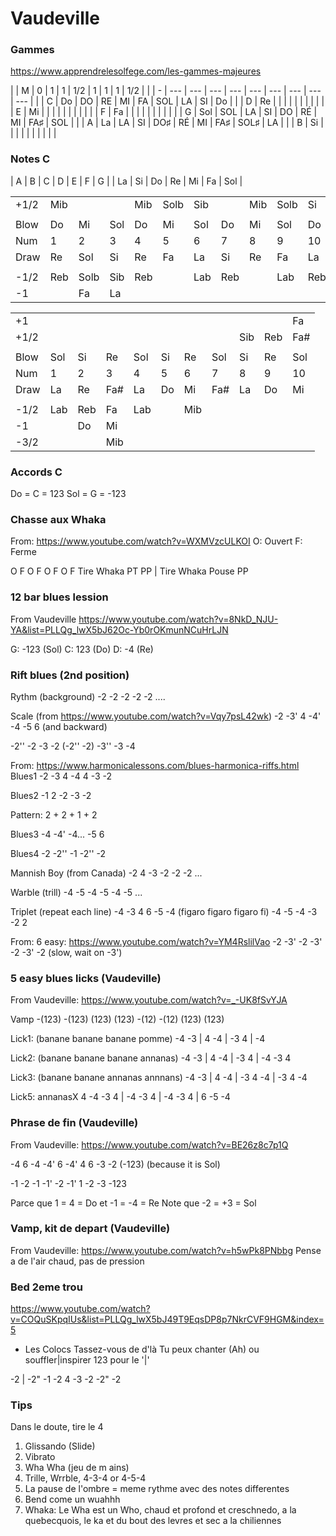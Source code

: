 # Vaudeville


### Gammes
https://www.apprendrelesolfege.com/les-gammes-majeures



|   | M   | 0   | 1   | 1   | 1/2 | 1   | 1   | 1    | 1/2 |   |
| - | --- | --- | --- | --- | --- | --- | --- | ---  | --- |   |
| C | Do  | DO  | RE  | MI  | FA  | SOL | LA  | SI   | Do  |   |
| D | Re  |     |     |     |     |     |     |      |     |   |
| E | Mi  |     |     |     |     |     |     |      |     |   |
| F | Fa  |     |     |     |     |     |     |      |     |   |
| G | Sol | SOL | LA  | SI  | DO  | RÉ  | MI  | FA♯  | SOL |   |
| A | La  | LA  | SI  | DO♯ | RÉ  | MI  | FA♯ | SOL♯ | LA  |   |
| B | Si  |     |     |     |     |     |     |      |     |   |


### Notes  C

| A  | B  | C  | D  | E  | F  | G |
| La | Si | Do | Re | Mi | Fa | Sol |


|      |     |      |     |     |      |     |     |     |      |   |
|------|-----|------|-----|-----|------|-----|-----|-----|------|---|
| +1/2 | Mib |      |     | Mib | Solb | Sib |     | Mib | Solb | Si |
|      |     |      |     |     |      |     |     |     |      |   |
| Blow | Do  | Mi   | Sol | Do  | Mi   | Sol | Do  | Mi  | Sol  | Do |
| Num  | 1   | 2    | 3   | 4   | 5    | 6   | 7   | 8   | 9    | 10 |
| Draw | Re  | Sol  | Si  | Re  | Fa   | La  | Si  | Re  | Fa   | La |
|      |     |      |     |     |      |     |     |     |      |   |
| -1/2 | Reb | Solb | Sib | Reb |      | Lab | Reb |     | Lab  | Reb |
| -1   |     | Fa   | La  |     |      |     |     |     |      |   |

|      |     |     |     |     |    |     |     |     |     |   |
|------|-----|-----|-----|-----|----|-----|-----|-----|-----|---|
| +1   |     |     |     |     |    |     |     |     |     | Fa |
| +1/2 |     |     |     |     |    |     |     | Sib | Reb | Fa# |
|      |     |     |     |     |    |     |     |     |     |   |
| Blow | Sol | Si  | Re  | Sol | Si | Re  | Sol | Si  | Re  | Sol |
| Num  | 1   | 2   | 3   | 4   | 5  | 6   | 7   | 8   | 9   | 10 |
| Draw | La  | Re  | Fa# | La  | Do | Mi  | Fa# | La  | Do  | Mi |
|      |     |     |     |     |    |     |     |     |     |   |
| -1/2 | Lab | Reb | Fa  | Lab |    | Mib |     |     |     |   |
| -1   |     | Do  | Mi  |     |    |     |     |     |     |   |
| -3/2 |     |     | Mib |     |    |     |     |     |     |   |


### Accords C

Do  = C = 123
Sol = G = -123



### Chasse aux Whaka

From: https://www.youtube.com/watch?v=WXMVzcULKOI
O: Ouvert
F: Ferme

 
 O    F    O  F    O    F     O     F
Tire Whaka PT PP | Tire Whaka Pouse PP


### 12 bar blues lession
From Vaudeville https://www.youtube.com/watch?v=8NkD_NJU-YA&list=PLLQg_lwX5bJ62Oc-Yb0rOKmunNCuHrLJN

G: -123  (Sol)
C: 123  (Do)
D: -4  (Re)


### Rift blues (2nd position)
Rythm (background)
-2 -2 -2 -2 -2 ....

Scale (from https://www.youtube.com/watch?v=Vqy7psL42wk)
-2 -3' 4 -4' -4 -5 6  (and backward)

-2'' -2 -3 -2  (-2'' -2)
-3'' -3 -4

From: https://www.harmonicalessons.com/blues-harmonica-riffs.html
Blues1
-2 -3  4 -4  4 -3 -2

Blues2
-1  2 -2 -3 -2

Pattern: 2 + 2 + 1 + 2

Blues3
-4 -4' -4... -5 6

Blues4
-2 -2'' -1 -2'' -2

Mannish Boy (from Canada)
-2  4 -3 -2 -2 -2 ...

Warble (trill)
-4 -5 -4 -5 -4 -5 ...

Triplet (repeat each line)
-4 -3  4
 6 -5 -4   (figaro figaro figaro fi)
-4 -5 -4
-3 -2  2

From: 6 easy: https://www.youtube.com/watch?v=YM4RslilVao
-2 -3' -2 -3' -2 -3' -2  (slow, wait on -3')

### 5 easy blues licks (Vaudeville)
From Vaudeville: https://www.youtube.com/watch?v=_-UK8fSvYJA

Vamp
-(123) -(123)
 (123)  (123)
-(12)  -(12)
 (123)  (123)

Lick1: (banane banane banane pomme)
-4 -3 | 4 -4 | -3 4 |  -4

Lick2: (banane banane banane annanas)
-4 -3 | 4 -4 | -3 4 | -4 -3 4

Lick3: (banane banane annanas annnans)
-4 -3 | 4 -4 | -3 4 -4 | -3 4 -4

Lick5: annanasX 4
-4 -3 4 | -4 -3 4 | -4 -3 4 | 6 -5 -4



### Phrase de fin (Vaudeville)
From Vaudeville: https://www.youtube.com/watch?v=BE26z8c7p1Q

-4 6
-4 -4' 6
-4' 4 6
-3 -2   (-123)  (because it is Sol)

-1 -2
-1 -1' -2
-1' 1 -2
-3 -123  

Parce que 1 = 4 = Do et -1 = -4 = Re
Note que -2 = +3 = Sol


### Vamp, kit de depart (Vaudeville)
From Vaudeville: https://www.youtube.com/watch?v=h5wPk8PNbbg
Pense a de l'air chaud, pas de pression


### Bed 2eme trou

https://www.youtube.com/watch?v=COQuSKpqIUs&list=PLLQg_lwX5bJ49T9EqsDP8p7NkrCVF9HGM&index=5


* Les Colocs Tassez-vous de d'là
Tu peux chanter (Ah) ou souffler|inspirer 123 pour le '|'

-2   |   -2" -1 -2
4  -3  -2  -2" -2

### Tips
Dans le doute, tire le 4

1. Glissando (Slide)
2. Vibrato
3. Wha Wha (jeu de m ains)
4. Trille, Wrrble, 4-3-4 or 4-5-4
5. La pause de l'ombre = meme rythme avec des notes differentes
6. Bend come un wuahhh
7. Whaka: Le Wha est un Who, chaud et profond et creschnedo, a la quebecquois, le ka et du bout des levres et sec a la chiliennes



